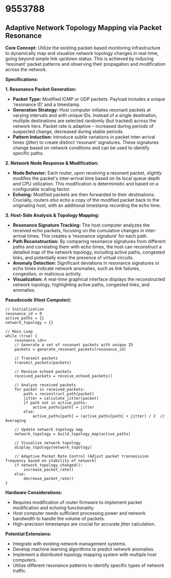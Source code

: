 # 9553788

## Adaptive Network Topology Mapping via Packet Resonance

**Core Concept:** Utilize the existing packet-based monitoring infrastructure to dynamically map and visualize network topology changes in real-time, going beyond simple link up/down status. This is achieved by inducing ‘resonant’ packet patterns and observing their propagation and modification across the network.

**Specifications:**

**1. Resonance Packet Generation:**

*   **Packet Type:** Modified ICMP or UDP packets. Payload includes a unique ‘resonance ID’ and a timestamp.
*   **Generation Strategy:** Host computer initiates resonant packets at varying intervals and with unique IDs. Instead of a single destination, multiple destinations are selected randomly (but tracked) across the network tiers. Packet rate is adaptive – increased during periods of suspected change, decreased during stable periods.
*   **Pattern Induction:** Introduce subtle variations in packet inter-arrival times (jitter) to create distinct ‘resonant’ signatures. These signatures change based on network conditions and can be used to identify specific paths.

**2. Network Node Response & Modification:**

*   **Node Behavior:** Each router, upon receiving a resonant packet, *slightly* modifies the packet's inter-arrival time based on its local queue depth and CPU utilization.  This modification is deterministic and based on a configurable scaling factor.
*   **Echoing:** Modified packets are then forwarded to their destinations.  Crucially, routers *also* echo a copy of the modified packet back to the originating host, with an additional timestamp recording the echo time.

**3. Host-Side Analysis & Topology Mapping:**

*   **Resonance Signature Tracking:** The host computer analyzes the received echo packets, focusing on the cumulative changes in inter-arrival times.  This creates a ‘resonance signature’ for each path.
*   **Path Reconstruction:** By comparing resonance signatures from different paths and correlating them with echo times, the host can reconstruct a detailed map of the network topology, including active paths, congested links, and potentially even the presence of virtual circuits.
*   **Anomaly Detection:** Significant deviations in resonance signatures or echo times indicate network anomalies, such as link failures, congestion, or malicious activity.
*   **Visualization:** A real-time graphical interface displays the reconstructed network topology, highlighting active paths, congested links, and anomalies.

**Pseudocode (Host Computer):**

```
// Initialization
resonance_id = 0
active_paths = {}
network_topology = {}

// Main Loop
while (true) {
    resonance_id++
    // Generate a set of resonant packets with unique ID
    packets = generate_resonant_packets(resonance_id)

    // Transmit packets
    transmit_packets(packets)

    // Receive echoed packets
    received_packets = receive_echoed_packets()

    // Analyze received packets
    for packet in received_packets:
        path = reconstruct_path(packet)
        jitter = calculate_jitter(packet)
        if path not in active_paths:
            active_paths[path] = jitter
        else:
            active_paths[path] = (active_paths[path] + jitter) / 2  // Averaging

    // Update network topology map
    network_topology = build_topology_map(active_paths)

    // Visualize network topology
    display_topology(network_topology)

    // Adaptive Packet Rate Control (Adjust packet transmission frequency based on stability of network)
    if network_topology_changed():
        increase_packet_rate()
    else:
        decrease_packet_rate()
}
```

**Hardware Considerations:**

*   Requires modification of router firmware to implement packet modification and echoing functionality.
*   Host computer needs sufficient processing power and network bandwidth to handle the volume of packets.
*   High-precision timestamps are crucial for accurate jitter calculation.

**Potential Extensions:**

*   Integrate with existing network management systems.
*   Develop machine learning algorithms to predict network anomalies.
*   Implement a distributed topology mapping system with multiple host computers.
*   Utilize different resonance patterns to identify specific types of network traffic.